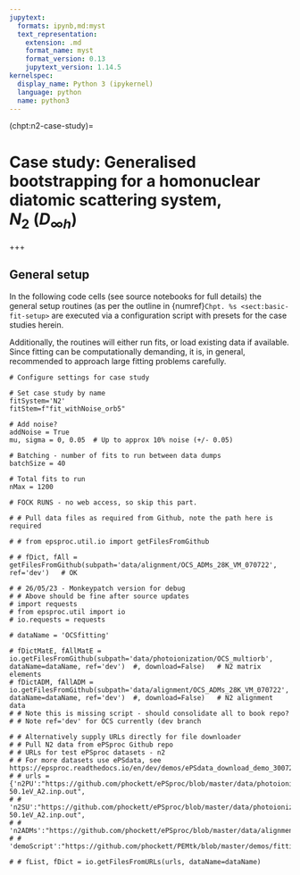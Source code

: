 ```yaml
---
jupytext:
  formats: ipynb,md:myst
  text_representation:
    extension: .md
    format_name: myst
    format_version: 0.13
    jupytext_version: 1.14.5
kernelspec:
  display_name: Python 3 (ipykernel)
  language: python
  name: python3
---
```


(chpt:n2-case-study)=
# Case study: Generalised bootstrapping for a homonuclear diatomic scattering system, $N_2~(D_{\infty h})$

+++

## General setup

In the following code cells (see source notebooks for full details) the general setup routines (as per the outline in {numref}`Chpt. %s <sect:basic-fit-setup>` are executed via a configuration script with presets for the case studies herein.

Additionally, the routines will either run fits, or load existing data if available. Since fitting can be computationally demanding, it is, in general, recommended to approach large fitting problems carefully.

```{code-cell} ipython3
# Configure settings for case study

# Set case study by name
fitSystem='N2'
fitStem=f"fit_withNoise_orb5"

# Add noise?
addNoise = True
mu, sigma = 0, 0.05  # Up to approx 10% noise (+/- 0.05)

# Batching - number of fits to run between data dumps
batchSize = 40

# Total fits to run
nMax = 1200
```

```{code-cell} ipython3
# FOCK RUNS - no web access, so skip this part.

# # Pull data files as required from Github, note the path here is required

# # from epsproc.util.io import getFilesFromGithub

# # fDict, fAll = getFilesFromGithub(subpath='data/alignment/OCS_ADMs_28K_VM_070722', ref='dev')   # OK

# # 26/05/23 - Monkeypatch version for debug
# # Above should be fine after source updates
# import requests
# from epsproc.util import io
# io.requests = requests 

# dataName = 'OCSfitting'

# fDictMatE, fAllMatE = io.getFilesFromGithub(subpath='data/photoionization/OCS_multiorb', dataName=dataName, ref='dev')  #, download=False)   # N2 matrix elements
# fDictADM, fAllADM = io.getFilesFromGithub(subpath='data/alignment/OCS_ADMs_28K_VM_070722', dataName=dataName, ref='dev')  #, download=False)   # N2 alignment data
# # Note this is missing script - should consolidate all to book repo?
# # Note ref='dev' for OCS currently (dev branch

# # Alternatively supply URLs directly for file downloader
# # Pull N2 data from ePSproc Github repo
# # URLs for test ePSproc datasets - n2
# # For more datasets use ePSdata, see https://epsproc.readthedocs.io/en/dev/demos/ePSdata_download_demo_300720.html
# # urls = {'n2PU':"https://github.com/phockett/ePSproc/blob/master/data/photoionization/n2_multiorb/n2_1pu_0.1-50.1eV_A2.inp.out",
# #         'n2SU':"https://github.com/phockett/ePSproc/blob/master/data/photoionization/n2_multiorb/n2_3sg_0.1-50.1eV_A2.inp.out",
# #         'n2ADMs':"https://github.com/phockett/ePSproc/blob/master/data/alignment/N2_ADM_VM_290816.mat",
# #         'demoScript':"https://github.com/phockett/PEMtk/blob/master/demos/fitting/setup_fit_demo.py"}

# # fList, fDict = io.getFilesFromURLs(urls, dataName=dataName)
```

```{code-cell} ipython3

```
